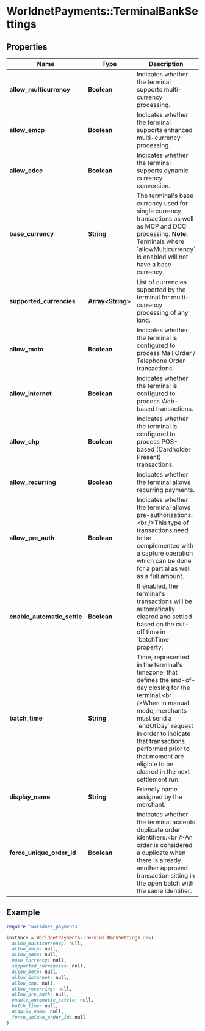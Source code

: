 # WorldnetPayments::TerminalBankSettings

## Properties

| Name | Type | Description | Notes |
| ---- | ---- | ----------- | ----- |
| **allow_multicurrency** | **Boolean** | Indicates whether the terminal supports multi-currency processing. |  |
| **allow_emcp** | **Boolean** | Indicates whether the terminal supports enhanced multi-currency processing. |  |
| **allow_edcc** | **Boolean** | Indicates whether the terminal supports dynamic currency conversion. |  |
| **base_currency** | **String** | The terminal&#39;s base currency used for single currency transactions as well as MCP and DCC processing.  **Note:** Terminals where &#x60;allowMulticurrency&#x60; is enabled will not have a base currency. | [optional] |
| **supported_currencies** | **Array&lt;String&gt;** | List of currencies supported by the terminal for multi-currency processing of any kind. | [optional] |
| **allow_moto** | **Boolean** | Indicates whether the terminal is configured to process Mail Order / Telephone Order transactions. |  |
| **allow_internet** | **Boolean** | Indicates whether the terminal is configured to process Web-based transactions. |  |
| **allow_chp** | **Boolean** | Indicates whether the terminal is configured to process POS-based (Cardholder Present) transactions. |  |
| **allow_recurring** | **Boolean** | Indicates whether the terminal allows recurring payments. |  |
| **allow_pre_auth** | **Boolean** | Indicates whether the terminal allows pre-authorizations.&lt;br /&gt;This type of transactions need to be complemented with a capture operation which can be done for a partial as well as a full amount. |  |
| **enable_automatic_settle** | **Boolean** | If enabled, the terminal&#39;s transactions will be automatically cleared and settled based on the cut-off time in &#x60;batchTime&#x60; property. |  |
| **batch_time** | **String** | Time, represented in the terminal&#39;s timezone, that defines the end-of-day closing for the terminal.&lt;br /&gt;When in manual mode, merchants must send a &#x60;endOfDay&#x60; request in order to indicate that transactions performed prior to that moment are eligible to be cleared in the next settlement run. | [optional] |
| **display_name** | **String** | Friendly name assigned by the merchant. | [optional] |
| **force_unique_order_id** | **Boolean** | Indicates whether the terminal accepts duplicate order identifiers.&lt;br /&gt;An order is considered a duplicate when there is already another approved transaction sitting in the open batch with the same identifier. |  |

## Example

```ruby
require 'worldnet_payments'

instance = WorldnetPayments::TerminalBankSettings.new(
  allow_multicurrency: null,
  allow_emcp: null,
  allow_edcc: null,
  base_currency: null,
  supported_currencies: null,
  allow_moto: null,
  allow_internet: null,
  allow_chp: null,
  allow_recurring: null,
  allow_pre_auth: null,
  enable_automatic_settle: null,
  batch_time: null,
  display_name: null,
  force_unique_order_id: null
)
```

